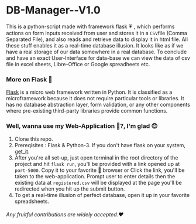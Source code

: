 # DB-Manager--V1.0
This is a python-script made with framework flask :heartpulse: , which performs actions on form inputs received from user and stores it in a ```CSV```file (Comma Separated File), and also reads and retrieve data to display it in html file. All these stuff enables it as a real-time database illusion. It looks like as if we have a real storage of our data somewhere in a real database. To conclude and have an exact User-Interface for data-base we can view the data of csv file in excel sheets, Libre-Office or Google spreadheets etc.

### More on Flask :diamond_shape_with_a_dot_inside:
[Flask](https://en.wikipedia.org/wiki/Flask_(web_framework)) is a micro web framework written in Python. It is classified as a microframework because it does not require particular tools or libraries. It has no database abstraction layer, form validation, or any other components where pre-existing third-party libraries provide common functions. 

### Well, wanna use my Web-Application :thinking:?, I'm glad :blush:
1. Clone this repo.
2. Prereqisites : Flask & Python-3. If you don't have flask on your system, [get_it](https://pypi.org/project/Flask/).
3. After you're all set-up, just open terminal in the root directory of the project and hit ```flask run```, you'll be provided with a link opened up at ```port-5000```. Copy it to your favorite :hugs: browser or Click the link, you'll be taken to the web-application. Prompt user to enter details then the existing data at ```registered.csv``` will be displayed at the page you'll be redirected when you hit up the submit button.
4. To get a real-time illusion of perfect database, open it up in your favorite spreadsheets.

###### Any fruitful contributions are widely accepted.:heart:
